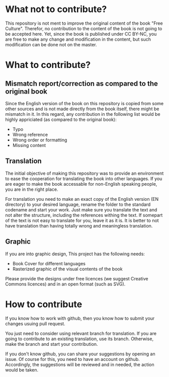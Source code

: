 # What not to contribute?

This repository is not ment to improve the original content of the book "Free Culture". Therefor, no contribution to the content of the book is not going to be accepted here. Yet, since the book is published under CC BY-NC, you are free to make any change and modification in the content, but such modification can be done not on the master.

# What to contribute?

## Mismatch report/correction as compared to the original book

Since the English version of the book on this repository is copied from some other sources and is not made directly from the book itself, there might be mismatch in it. In this regard, any contribution in the following list would be highly appriciated (as compared to the original book):
- Typo
- Wrong reference
- Wrong order or formatting
- Missing content

## Translation

The initial objective of making this repository was to provide an environment to ease the cooperation for translating the book into other languages. If you are eager to make the book accessable for non-English speaking people, you are in the right place.

For translation you need to make an exact copy of the English version (EN directory) to your desired language, rename the folder to the standard codename and start your work. Just make sure you translate the text and not alter the structure, including the references withing the text. If somepart of the text is not easy to translate for you, leave it as it is. It is better to not have translation than having totally wrong and meaningless translation.

## Graphic
If you are into graphic design, This project has the following needs:
- Book Cover for different languages
- Rasterized graphic of the visual contents of the book

Please provide the designs under free licences (we suggest Creative Commons licences) and in an open format (such as SVG).

# How to contribute

If you know how to work with github, then you know how to submit your changes usuing pull request.

You just need to consider using relevant branch for translation. If you are going to contribute to an existing translation, use its branch. Otherwise, make the branch and start your contribution. 

If you don't know github, you can share your suggestions by opening an issue. Of course for this, you need to have an account on github. Accordingly, the suggestions will be reviewed and in needed, the action would be taken.
